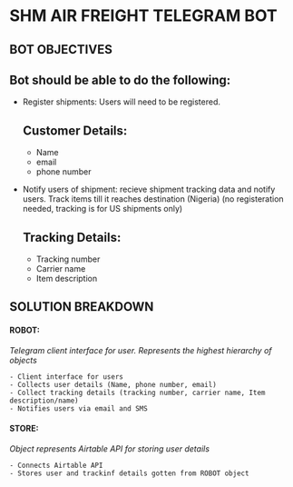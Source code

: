 # SHM AIR FREIGHT TELEGRAM BOT

## BOT OBJECTIVES

Bot should be able to do the following:
---------------------------------------

- Register shipments: Users will need to be registered.
    
    Customer Details:
    ---------------
    + Name
    + email
    + phone number

- Notify users of shipment: recieve shipment tracking data and notify users. Track items till it reaches destination (Nigeria) (no registeration needed, tracking is for US shipments only)

    Tracking Details:
    ----------------
    + Tracking number
    + Carrier name
    + Item description

## SOLUTION BREAKDOWN


#### ROBOT:
 _Telegram client interface for user. Represents the highest hierarchy of objects_
 
    - Client interface for users
    - Collects user details (Name, phone number, email)
    - Collect tracking details (tracking number, carrier name, Item description/name)
    - Notifies users via email and SMS

#### STORE:
   _Object represents Airtable API for storing user details_
   
    - Connects Airtable API
    - Stores user and trackinf details gotten from ROBOT object
